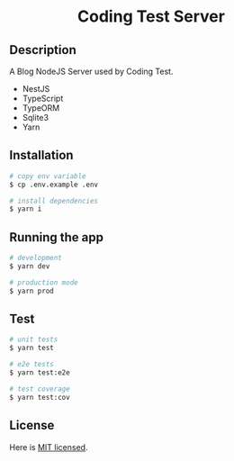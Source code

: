 <h1 align="center">
Coding Test Server
</h1>

## Description

A Blog NodeJS Server used by Coding Test.

- NestJS
- TypeScript
- TypeORM
- Sqlite3
- Yarn

## Installation

```bash
# copy env variable
$ cp .env.example .env

# install dependencies
$ yarn i
```

## Running the app

```bash
# development
$ yarn dev

# production mode
$ yarn prod
```

## Test

```bash
# unit tests
$ yarn test

# e2e tests
$ yarn test:e2e

# test coverage
$ yarn test:cov
```

## License

Here is [MIT licensed](LICENSE).
